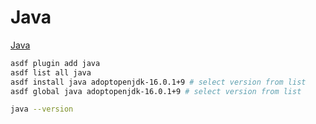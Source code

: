 # Java

[Java](https://github.com/halcyon/asdf-java)

```bash
asdf plugin add java
asdf list all java
asdf install java adoptopenjdk-16.0.1+9 # select version from list
asdf global java adoptopenjdk-16.0.1+9 # select version from list

java --version
```
